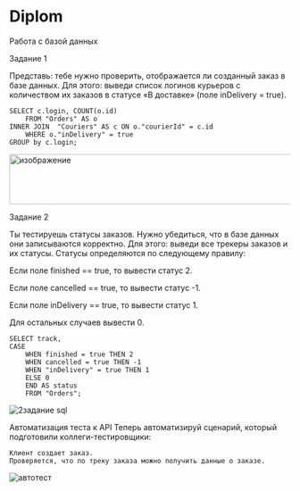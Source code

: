 # Diplom
Работа с базой данных

Задание 1

Представь: тебе нужно проверить, отображается ли созданный заказ в базе данных.
Для этого: выведи список логинов курьеров с количеством их заказов в статусе «В доставке» (поле inDelivery = true). 

    SELECT c.login, COUNT(o.id) 
        FROM "Orders" AS o 
    INNER JOIN  "Couriers" AS c ON o."courierId" = c.id 
        WHERE o."inDelivery" = true 
    GROUP by c.login;
    
<img width="580" height="90" alt="изображение" src="https://github.com/user-attachments/assets/155cd7fa-f125-4f5c-872e-0218b1bf0059" />


Задание 2

Ты тестируешь статусы заказов. Нужно убедиться, что в базе данных они записываются корректно.
Для этого: выведи все трекеры заказов и их статусы. 
Статусы определяются по следующему правилу:

Если поле finished == true, то вывести статус 2.

Если поле canсelled == true, то вывести статус -1.

Если поле inDelivery == true, то вывести статус 1.

Для остальных случаев вывести 0.

    SELECT track,
    CASE
        WHEN finished = true THEN 2
        WHEN cancelled = true THEN -1
        WHEN "inDelivery" = true THEN 1
        ELSE 0
        END AS status
        FROM "Orders";
![2задание sql](https://github.com/user-attachments/assets/1121ffa0-79aa-40c2-be21-6c8c79313718)

Автоматизация теста к API
Теперь автоматизируй сценарий, который подготовили коллеги-тестировщики:

    Клиент создает заказ.
    Проверяется, что по треку заказа можно получить данные о заказе.
![автотест](https://github.com/user-attachments/assets/11991f5f-fa34-4c1b-ae75-31f951821a9c)
